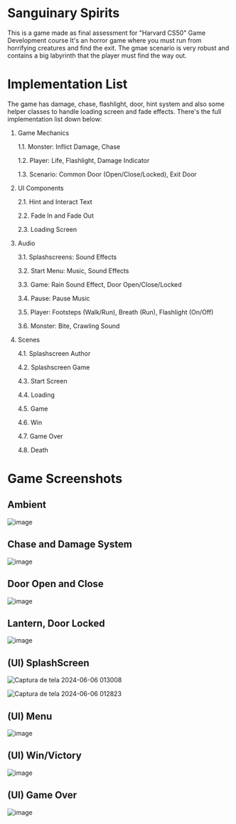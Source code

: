 # Sanguinary Spirits

This is a game made as final assessment for "Harvard CS50" Game Development course It's an horror game where you must run from horrifying creatures and find the exit. The gmae scenario is very robust and contains a big labyrinth that the player must find the way out.

# Implementation List

The game has damage, chase, flashlight, door, hint system and also some helper classes to handle loading screen and fade effects. There's the full implementation list down below:

1. Game Mechanics

   1.1. Monster: Inflict Damage, Chase

   1.2. Player: Life, Flashlight, Damage Indicator

   1.3. Scenario: Common Door (Open/Close/Locked), Exit Door

2. UI Components

   2.1. Hint and Interact Text

   2.2. Fade In and Fade Out

   2.3. Loading Screen

3. Audio

   3.1. Splashscreens: Sound Effects

   3.2. Start Menu: Music, Sound Effects

   3.3. Game: Rain Sound Effect, Door Open/Close/Locked

   3.4. Pause: Pause Music

   3.5. Player: Footsteps (Walk/Run), Breath (Run), Flashlight (On/Off)

   3.6. Monster: Bite, Crawling Sound


4. Scenes

   4.1. Splashscreen Author

   4.2. Splashscreen Game

   4.3. Start Screen

   4.4. Loading

   4.5. Game

   4.6. Win

   4.7. Game Over

   4.8. Death

# Game Screenshots

## Ambient

![image](https://github.com/me50/monambike/assets/35270174/eeb0a644-5d1d-413c-b4bc-ca969bfa67c1)

## Chase and Damage System

![image](https://github.com/me50/monambike/assets/35270174/b57618bf-b172-4f88-936b-b2142278b03f)

## Door Open and Close

![image](https://github.com/me50/monambike/assets/35270174/6deeccd7-868a-484f-92bb-72176b1490db)

## Lantern, Door Locked

![image](https://github.com/me50/monambike/assets/35270174/2368c520-dc05-4719-a745-7dea596d7bae)

## (UI) SplashScreen

![Captura de tela 2024-06-06 013008](https://github.com/me50/monambike/assets/35270174/770f623c-fe6e-4498-a828-6717314c7a4e)

![Captura de tela 2024-06-06 012823](https://github.com/me50/monambike/assets/35270174/5ee4340a-5f84-414e-a59a-8a6af9743cdf)

## (UI) Menu

![image](https://github.com/me50/monambike/assets/35270174/8aa2b7d4-c513-427e-81ec-b2d4b84693a8)

## (UI) Win/Victory

![image](https://github.com/me50/monambike/assets/35270174/6c79d638-37a7-4a97-a1ef-fa8c55ab7a6f)

## (UI) Game Over

![image](https://github.com/me50/monambike/assets/35270174/e923feac-c7e1-40ac-81b8-5563474a3555)
